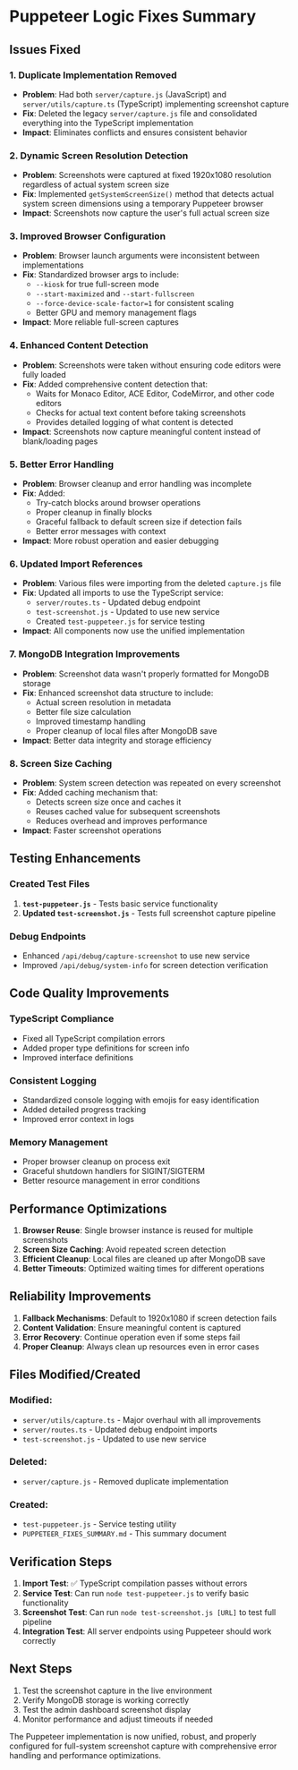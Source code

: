# Puppeteer Logic Fixes Summary

## Issues Fixed

### 1. **Duplicate Implementation Removed**
- **Problem**: Had both `server/capture.js` (JavaScript) and `server/utils/capture.ts` (TypeScript) implementing screenshot capture
- **Fix**: Deleted the legacy `server/capture.js` file and consolidated everything into the TypeScript implementation
- **Impact**: Eliminates conflicts and ensures consistent behavior

### 2. **Dynamic Screen Resolution Detection**
- **Problem**: Screenshots were captured at fixed 1920x1080 resolution regardless of actual system screen size
- **Fix**: Implemented `getSystemScreenSize()` method that detects actual system screen dimensions using a temporary Puppeteer browser
- **Impact**: Screenshots now capture the user's full actual screen size

### 3. **Improved Browser Configuration**
- **Problem**: Browser launch arguments were inconsistent between implementations
- **Fix**: Standardized browser args to include:
  - `--kiosk` for true full-screen mode
  - `--start-maximized` and `--start-fullscreen`
  - `--force-device-scale-factor=1` for consistent scaling
  - Better GPU and memory management flags
- **Impact**: More reliable full-screen captures

### 4. **Enhanced Content Detection**
- **Problem**: Screenshots were taken without ensuring code editors were fully loaded
- **Fix**: Added comprehensive content detection that:
  - Waits for Monaco Editor, ACE Editor, CodeMirror, and other code editors
  - Checks for actual text content before taking screenshots
  - Provides detailed logging of what content is detected
- **Impact**: Screenshots now capture meaningful content instead of blank/loading pages

### 5. **Better Error Handling**
- **Problem**: Browser cleanup and error handling was incomplete
- **Fix**: Added:
  - Try-catch blocks around browser operations
  - Proper cleanup in finally blocks
  - Graceful fallback to default screen size if detection fails
  - Better error messages with context
- **Impact**: More robust operation and easier debugging

### 6. **Updated Import References**
- **Problem**: Various files were importing from the deleted `capture.js` file
- **Fix**: Updated all imports to use the TypeScript service:
  - `server/routes.ts` - Updated debug endpoint
  - `test-screenshot.js` - Updated to use new service
  - Created `test-puppeteer.js` for service testing
- **Impact**: All components now use the unified implementation

### 7. **MongoDB Integration Improvements**
- **Problem**: Screenshot data wasn't properly formatted for MongoDB storage
- **Fix**: Enhanced screenshot data structure to include:
  - Actual screen resolution in metadata
  - Better file size calculation
  - Improved timestamp handling
  - Proper cleanup of local files after MongoDB save
- **Impact**: Better data integrity and storage efficiency

### 8. **Screen Size Caching**
- **Problem**: System screen detection was repeated on every screenshot
- **Fix**: Added caching mechanism that:
  - Detects screen size once and caches it
  - Reuses cached value for subsequent screenshots
  - Reduces overhead and improves performance
- **Impact**: Faster screenshot operations

## Testing Enhancements

### Created Test Files
1. **`test-puppeteer.js`** - Tests basic service functionality
2. **Updated `test-screenshot.js`** - Tests full screenshot capture pipeline

### Debug Endpoints
- Enhanced `/api/debug/capture-screenshot` to use new service
- Improved `/api/debug/system-info` for screen detection verification

## Code Quality Improvements

### TypeScript Compliance
- Fixed all TypeScript compilation errors
- Added proper type definitions for screen info
- Improved interface definitions

### Consistent Logging
- Standardized console logging with emojis for easy identification
- Added detailed progress tracking
- Improved error context in logs

### Memory Management
- Proper browser cleanup on process exit
- Graceful shutdown handlers for SIGINT/SIGTERM
- Better resource management in error conditions

## Performance Optimizations

1. **Browser Reuse**: Single browser instance is reused for multiple screenshots
2. **Screen Size Caching**: Avoid repeated screen detection
3. **Efficient Cleanup**: Local files are cleaned up after MongoDB save
4. **Better Timeouts**: Optimized waiting times for different operations

## Reliability Improvements

1. **Fallback Mechanisms**: Default to 1920x1080 if screen detection fails
2. **Content Validation**: Ensure meaningful content is captured
3. **Error Recovery**: Continue operation even if some steps fail
4. **Proper Cleanup**: Always clean up resources even in error cases

## Files Modified/Created

### Modified:
- `server/utils/capture.ts` - Major overhaul with all improvements
- `server/routes.ts` - Updated debug endpoint imports
- `test-screenshot.js` - Updated to use new service

### Deleted:
- `server/capture.js` - Removed duplicate implementation

### Created:
- `test-puppeteer.js` - Service testing utility
- `PUPPETEER_FIXES_SUMMARY.md` - This summary document

## Verification Steps

1. **Import Test**: ✅ TypeScript compilation passes without errors
2. **Service Test**: Can run `node test-puppeteer.js` to verify basic functionality
3. **Screenshot Test**: Can run `node test-screenshot.js [URL]` to test full pipeline
4. **Integration Test**: All server endpoints using Puppeteer should work correctly

## Next Steps

1. Test the screenshot capture in the live environment
2. Verify MongoDB storage is working correctly
3. Test the admin dashboard screenshot display
4. Monitor performance and adjust timeouts if needed

The Puppeteer implementation is now unified, robust, and properly configured for full-system screenshot capture with comprehensive error handling and performance optimizations. 